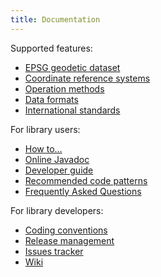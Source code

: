 ```yaml
---
title: Documentation
---
```


Supported features:

* [EPSG geodetic dataset](epsg.html)
* [Coordinate reference systems](tables/CoordinateReferenceSystems.html)
* [Operation methods](tables/CoordinateOperationMethods.html)
* [Data formats](formats.html)
* [International standards](standards.html)

For library users:

* [How to…](howto.html)
* [Online Javadoc](apidocs/index.html)
* [Developer guide](book/en/developer-guide.html)
* [Recommended code patterns](code-patterns.html)
* [Frequently Asked Questions](faq.html)

For library developers:

* [Coding conventions](coding-conventions.html)
* [Release management](release-management.html)
* [Issues tracker](https://issues.apache.org/jira/browse/SIS)
* [Wiki](https://cwiki.apache.org/confluence/display/SIS)
